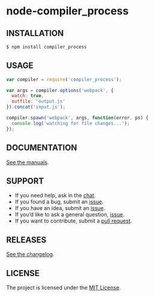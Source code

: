 # node-compiler_process
## INSTALLATION

```sh
$ npm install compiler_process
```

## USAGE

```js
var compiler = require('compiler_process');

var args = compiler.options('webpack', {
  watch: true,
  outfile: 'output.js'
}).concat('input.js');

compiler.spawn('webpack', args, function(error, ps) {
  console.log('watching for file changes...');
});
```

## DOCUMENTATION

[See the manuals](man/readme.md).

## SUPPORT

* If you need help, ask in the [chat](http://gitter.im/caspervonb/node-compiler_process).
* If you found a bug, submit an [issue](https://github.com/caspervonb/node-compiler_process/issues).
* If you have an idea, submit an [issue](https://github.com/caspervonb/node-compiler_process/issues).
* If you’d like to ask a general question, [issue](https://github.com/caspervonb/node-compiler_process/issues).
* If you want to contribute, submit a [pull request](https://github.com/caspervonb/node-compiler_process/pulls).

## RELEASES

[See the changelog](changelog.md).

## LICENSE

The project is licensed under the [MIT License](license.md).
